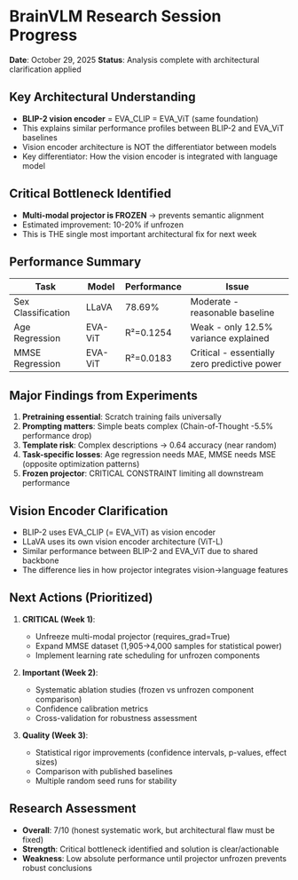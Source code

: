 # BrainVLM Research Session Progress
**Date**: October 29, 2025
**Status**: Analysis complete with architectural clarification applied

## Key Architectural Understanding
- **BLIP-2 vision encoder** = EVA_CLIP = EVA_ViT (same foundation)
- This explains similar performance profiles between BLIP-2 and EVA_ViT baselines
- Vision encoder architecture is NOT the differentiator between models
- Key differentiator: How the vision encoder is integrated with language model

## Critical Bottleneck Identified
- **Multi-modal projector is FROZEN** → prevents semantic alignment
- Estimated improvement: 10-20% if unfrozen
- This is THE single most important architectural fix for next week

## Performance Summary
| Task | Model | Performance | Issue |
|------|-------|-------------|-------|
| Sex Classification | LLaVA | 78.69% | Moderate - reasonable baseline |
| Age Regression | EVA-ViT | R²=0.1254 | Weak - only 12.5% variance explained |
| MMSE Regression | EVA-ViT | R²=0.0183 | Critical - essentially zero predictive power |

## Major Findings from Experiments
1. **Pretraining essential**: Scratch training fails universally
2. **Prompting matters**: Simple beats complex (Chain-of-Thought -5.5% performance drop)
3. **Template risk**: Complex descriptions → 0.64 accuracy (near random)
4. **Task-specific losses**: Age regression needs MAE, MMSE needs MSE (opposite optimization patterns)
5. **Frozen projector**: CRITICAL CONSTRAINT limiting all downstream performance

## Vision Encoder Clarification
- BLIP-2 uses EVA_CLIP (= EVA_ViT) as vision encoder
- LLaVA uses its own vision encoder architecture (ViT-L)
- Similar performance between BLIP-2 and EVA_ViT due to shared backbone
- The difference lies in how projector integrates vision→language features

## Next Actions (Prioritized)
1. **CRITICAL (Week 1)**: 
   - Unfreeze multi-modal projector (requires_grad=True)
   - Expand MMSE dataset (1,905→4,000 samples for statistical power)
   - Implement learning rate scheduling for unfrozen components
   
2. **Important (Week 2)**:
   - Systematic ablation studies (frozen vs unfrozen component comparison)
   - Confidence calibration metrics
   - Cross-validation for robustness assessment

3. **Quality (Week 3)**:
   - Statistical rigor improvements (confidence intervals, p-values, effect sizes)
   - Comparison with published baselines
   - Multiple random seed runs for stability

## Research Assessment
- **Overall**: 7/10 (honest systematic work, but architectural flaw must be fixed)
- **Strength**: Critical bottleneck identified and solution is clear/actionable
- **Weakness**: Low absolute performance until projector unfrozen prevents robust conclusions
